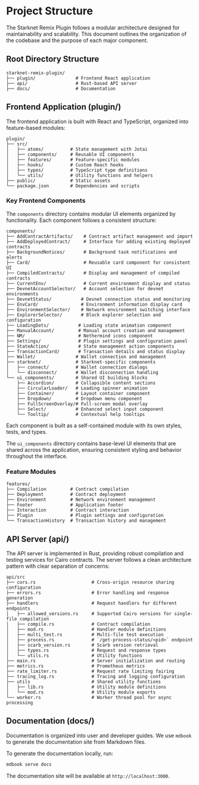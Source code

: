 # Project Structure

The Starknet Remix Plugin follows a modular architecture designed for maintainability and scalability. This document outlines the organization of the codebase and the purpose of each major component.

## Root Directory Structure

```
starknet-remix-plugin/
├── plugin/               # Frontend React application
├── api/                  # Rust-based API server
├── docs/                 # Documentation
```

## Frontend Application (plugin/)

The frontend application is built with React and TypeScript, organized into feature-based modules:

```
plugin/
├── src/
│   ├── atoms/          # State management with Jotai
│   ├── components/     # Reusable UI components
│   ├── features/       # Feature-specific modules
│   ├── hooks/          # Custom React hooks
│   ├── types/          # TypeScript type definitions
│   └── utils/          # Utility functions and helpers
├── public/             # Static assets
└── package.json        # Dependencies and scripts
```

### Key Frontend Components

The `components` directory contains modular UI elements organized by functionality. Each component follows a consistent structure:

```
components/
├── AddContractArtifacts/    # Contract artifact management and import
├── AddDeployedContract/     # Interface for adding existing deployed contracts
├── BackgroundNotices/       # Background task notifications and alerts
├── Card/                    # Reusable card component for consistent UI
├── CompiledContracts/       # Display and management of compiled contracts
├── CurrentEnv/              # Current environment display and status
├── DevnetAccountSelector/   # Account selection for devnet environments
├── DevnetStatus/           # Devnet connection status and monitoring
├── EnvCard/                # Environment information display card
├── EnvironmentSelector/    # Network environment switching interface
├── ExplorerSelector/       # Block explorer selection and configuration
├── LoadingDots/           # Loading state animation component
├── ManualAccount/         # Manual account creation and management
├── NM/                    # Nethermind icons component
├── Settings/              # Plugin settings and configuration panel
├── StateAction/           # State management action components
├── TransactionCard/       # Transaction details and status display
├── Wallet/               # Wallet connection and management
├── starknet/             # Starknet-specific components
│   ├── connect/          # Wallet connection dialogs
│   └── disconnect/       # Wallet disconnection handling
└── ui_components/        # Shared UI building blocks
    ├── Accordion/        # Collapsible content sections
    ├── CircularLoader/   # Loading spinner animation
    ├── Container/        # Layout container component
    ├── Dropdown/         # Dropdown menu component
    ├── FullScreenOverlay/# Full-screen modal overlay
    ├── Select/           # Enhanced select input component
    └── Tooltip/          # Contextual help tooltips
```

Each component is built as a self-contained module with its own styles, tests, and types.

The `ui_components` directory contains base-level UI elements that are shared across the application, ensuring consistent styling and behavior throughout the interface.

### Feature Modules

```
features/
├── Compilation         # Contract compilation
├── Deployment          # Contract deployment
├── Environment         # Network environment management
├── Footer              # Application footer
├── Interaction         # Contract interaction
├── Plugin              # Plugin settings and configuration
└── TransactionHistory  # Transaction history and management
```

## API Server (api/)

The API server is implemented in Rust, providing robust compilation and testing services for Cairo contracts. The server follows a clean architecture pattern with clear separation of concerns:

```
api/src
├── cors.rs                     # Cross-origin resource sharing configuration
├── errors.rs                   # Error handling and response generation
├── handlers                    # Request handlers for different endpoints
│   ├── allowed_versions.rs     # Supported Cairo versions for single-file compilation
│   ├── compile.rs              # Contract compilation
│   ├── mod.rs                  # Handler module definitions
│   ├── multi_test.rs           # Multi-file test execution
│   ├── process.rs              # `/get-process-status/<pid>` endpoint
│   ├── scarb_version.rs        # Scarb version retrieval
│   ├── types.rs                # Request and response types
│   └── utils.rs                # Utility functions
├── main.rs                     # Server initialization and routing
├── metrics.rs                  # Prometheus metrics
├── rate_limiter.rs             # Request rate limiting fairing
├── tracing_log.rs              # Tracing and logging configuration
├── utils                       # Shared utility functions
│   ├── lib.rs                  # Utility module definitions
│   └── mod.rs                  # Utility module exports
└── worker.rs                   # Worker thread pool for async processing
```

## Documentation (docs/)

Documentation is organized into user and developer guides. We use `mdbook` to generate the documentation site from Markdown files.

To generate the documentation locally, run:

```bash
mdbook serve docs
```

The documentation site will be available at `http://localhost:3000`.